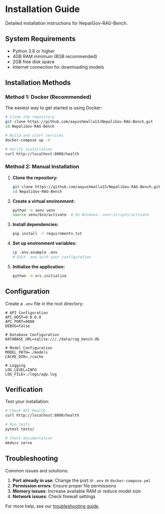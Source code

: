 # Installation Guide

Detailed installation instructions for NepaliGov-RAG-Bench.

## System Requirements

- Python 3.8 or higher
- 4GB RAM minimum (8GB recommended)
- 2GB free disk space
- Internet connection for downloading models

## Installation Methods

### Method 1: Docker (Recommended)

The easiest way to get started is using Docker:

```bash
# Clone the repository
git clone https://github.com/aayushmalla13/NepaliGov-RAG-Bench.git
cd NepaliGov-RAG-Bench

# Build and start services
docker-compose up -d

# Verify installation
curl http://localhost:8000/health
```

### Method 2: Manual Installation

1. **Clone the repository:**
   ```bash
   git clone https://github.com/aayushmalla13/NepaliGov-RAG-Bench.git
   cd NepaliGov-RAG-Bench
   ```

2. **Create a virtual environment:**
   ```bash
   python -m venv venv
   source venv/bin/activate  # On Windows: venv\Scripts\activate
   ```

3. **Install dependencies:**
   ```bash
   pip install -r requirements.txt
   ```

4. **Set up environment variables:**
   ```bash
   cp .env.example .env
   # Edit .env with your configuration
   ```

5. **Initialize the application:**
   ```bash
   python -m src.initialize
   ```

## Configuration

Create a `.env` file in the root directory:

```env
# API Configuration
API_HOST=0.0.0.0
API_PORT=8000
DEBUG=False

# Database Configuration
DATABASE_URL=sqlite:///./data/rag_bench.db

# Model Configuration
MODEL_PATH=./models
CACHE_DIR=./cache

# Logging
LOG_LEVEL=INFO
LOG_FILE=./logs/app.log
```

## Verification

Test your installation:

```bash
# Check API health
curl http://localhost:8000/health

# Run tests
pytest tests/

# Check documentation
mkdocs serve
```

## Troubleshooting

Common issues and solutions:

1. **Port already in use**: Change the port in `.env` or `docker-compose.yml`
2. **Permission errors**: Ensure proper file permissions
3. **Memory issues**: Increase available RAM or reduce model size
4. **Network issues**: Check firewall settings

For more help, see our [troubleshooting guide](troubleshooting.md).
